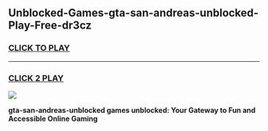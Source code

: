
## Unblocked-Games-gta-san-andreas-unblocked-Play-Free-dr3cz
<h3>
<a href="https://premium76.site?title=gta-san-andreas-unblocked&ref=17A">CLICK TO PLAY</a></h3>
<hr>

<h3>
<a href="https://premium76.site?title=gta-san-andreas-unblocked&ref=17A">CLICK 2 PLAY</a>
  
</h3>

<a href="https://premium76.site?title=gta-san-andreas-unblocked&ref=17A"><img src="https://clearcache.store/games.png"></a>


**gta-san-andreas-unblocked games unblocked: Your Gateway to Fun and Accessible Online Gaming**

